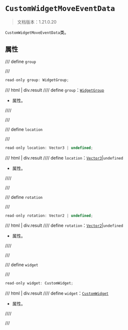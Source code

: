 # `CustomWidgetMoveEventData`

> 文档版本：1.21.0.20

`CustomWidgetMoveEventData`类。

## 属性

/// define
`group`


///

```js
read-only group: WidgetGroup;
```

/// html | div.result
//// define
`group`：[`WidgetGroup`](./widgetgroup.md)

- 属性。


////

///


/// define
`location`


///

```js
read-only location: Vector3 | undefined;
```

/// html | div.result
//// define
`location`：[`Vector3`](../../server/beta/vector3.md)|`undefined`

- 属性。


////

///


/// define
`rotation`


///

```js
read-only rotation: Vector2 | undefined;
```

/// html | div.result
//// define
`rotation`：[`Vector2`](../../server/beta/vector2.md)|`undefined`

- 属性。


////

///


/// define
`widget`


///

```js
read-only widget: CustomWidget;
```

/// html | div.result
//// define
`widget`：[`CustomWidget`](./customwidget.md)

- 属性。


////

///

